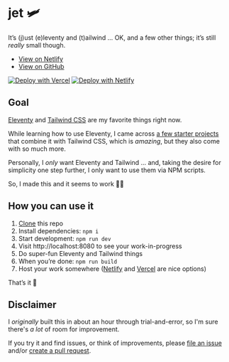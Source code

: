 # jet 🛩
It’s (j)ust (e)leventy and (t)ailwind … OK, and a few other things; it’s still *really* small though.

* [View on Netlify](https://marcamos-jet.netlify.com/)
* [View on GitHub](https://github.com/marcamos/jet#readme)

[![Deploy with Vercel](https://vercel.com/button)](https://vercel.com/new/git/external?repository-url=https%3A%2F%2Fgithub.com%2Fmarcamos%2Fjet.git) [![Deploy with Netlify](https://www.netlify.com/img/deploy/button.svg)](https://app.netlify.com/start/deploy?repository=https://github.com/marcamos/jet)

## Goal
[Eleventy](https://www.11ty.dev/) and [Tailwind CSS](https://tailwindcss.com/) are my favorite things right now.

While learning how to use Eleventy, I came across [a few starter projects](https://www.11ty.dev/docs/starter/) that combine it with Tailwind CSS, which is _amazing_, but they also come with so much more.

Personally, I _only_ want Eleventy and Tailwind … and, taking the desire for simplicity one step further, I only want to use them via NPM scripts.

So, I made this and it seems to work 🤷‍♀️

## How you can use it
1. [Clone](https://docs.github.com/en/free-pro-team@latest/github/creating-cloning-and-archiving-repositories/cloning-a-repository) this repo
2. Install dependencies: `npm i`
3. Start development: `npm run dev`
4. Visit http://localhost:8080 to see your work-in-progress
5. Do super-fun Eleventy and Tailwind things
6. When you’re done: `npm run build`
7. Host your work somewhere ([Netlify](https://www.netlify.com/) and [Vercel](https://vercel.com/) are nice options)

That’s it 🕺


## Disclaimer
I _originally_ built this in about an hour through trial-and-error, so I'm sure there's _a lot_ of room for improvement.

If you try it and find issues, or think of improvements, please [file an issue](https://github.com/marcamos/jet/issues/new) and/or [create a pull request](https://docs.github.com/en/free-pro-team@latest/github/collaborating-with-issues-and-pull-requests/creating-a-pull-request).
